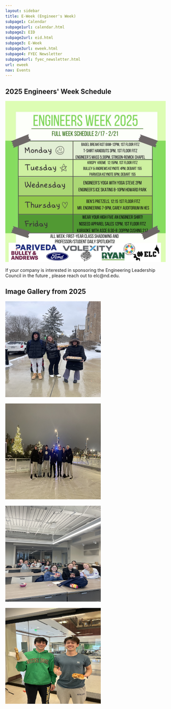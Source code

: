 ```yaml
---
layout: sidebar
title: E-Week (Engineer's Week)
subpage1: Calendar
subpage1url: calendar.html
subpage2: EID
subpage2url: eid.html
subpage3: E-Week
subpage3url: eweek.html
subpage4: FYEC Newsletter
subpage4url: fyec_newsletter.html
url: eweek
nav: Events
---
```


<h2> 2025 Engineers' Week Schedule </h2>
<div><img src="img/1.jpg" loading="lazy"></div>

<p> If your company is interested in sponsoring the Engineering Leadership Council in the future , please reach out to elc@nd.edu. </p>

<h2> Image Gallery from 2025 </h2>
<div><img src="img/eweekpix1.jpg" height="300px" width="300px"loading="lazy"></div>
<br />
<div><img src="img/eweekpix2.jpg" height="300px" width="300px"loading="lazy"></div>
<br />
<div><img src="img/eweekpix3.jpg" height="300px" width="300px"loading="lazy"></div>
<br />
<div><img src="img/eweekpix4.jpg" height="300px" width="300px"loading="lazy"></div>
